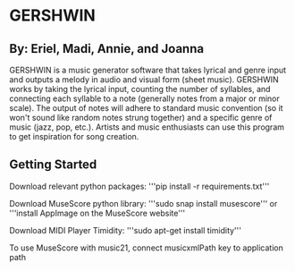 # GERSHWIN
## By: Eriel, Madi, Annie, and Joanna

GERSHWIN is a music generator software that takes lyrical and genre input and outputs a melody in audio and visual form (sheet music). GERSHWIN works by taking the lyrical input, counting the number of syllables, and connecting each syllable to a note (generally notes from a major or minor scale). The output of notes will adhere to standard music convention (so it won't sound like random notes strung together) and a specific genre of music (jazz, pop, etc.). Artists and music enthusiasts can use this program to get inspiration for song creation.

## Getting Started

Download relevant python packages:
'''pip install -r requirements.txt'''

Download MuseScore python library:
'''sudo snap install musescore'''
or
'''install AppImage on the MuseScore website'''

Download MIDI Player Timidity:
'''sudo apt-get install timidity'''

To use MuseScore with music21, connect musicxmlPath key to application path
